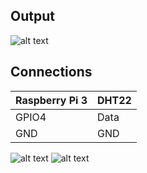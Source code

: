 ## Output
![alt text](https://github.com/DochevM/Raspberry_Pi_3/blob/main/Documents/Ubidots_output.png)
## Connections

| Raspberry Pi 3      |       DHT22        |
| ------------------- | ------------------ |
| GPIO4               | Data               |
| GND                 | GND                |

![alt text](https://github.com/DochevM/Raspberry_Pi_3/blob/main/Documents/GPIO_diagram.png)
![alt text](https://github.com/DochevM/Raspberry_Pi_3/blob/main/Documents/DHT_pinout.png)